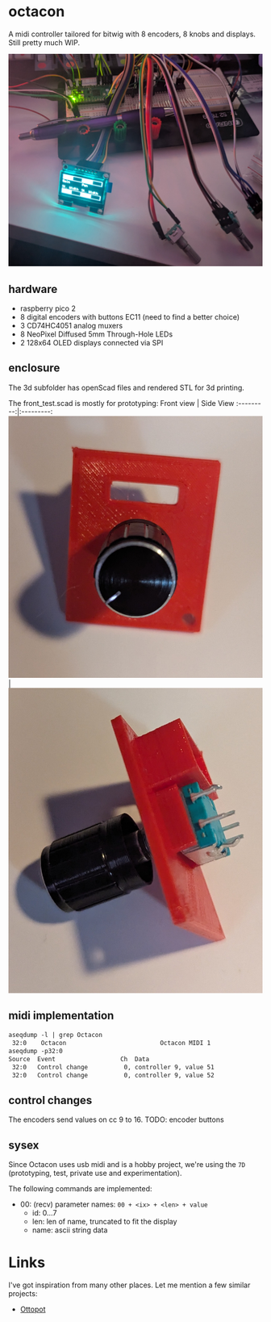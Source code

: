 # octacon
A midi controller tailored for bitwig with 8 encoders, 8 knobs and displays. Still pretty much WIP.

![wip image of the day](/docs/img/20250325.proto_build.jpg)

## hardware

* raspberry pico 2
* 8 digital encoders with buttons EC11 (need to find a better choice)
* 3 CD74HC4051 analog muxers
* 8 NeoPixel Diffused 5mm Through-Hole LEDs
* 2 128x64 OLED displays connected via SPI

## enclosure

The 3d subfolder has openScad files and rendered STL for 3d printing.

The front_test.scad is mostly for prototyping:
Front view | Side View
:---------:|:---------:
![front](/docs/img/20250325.enc_housing_front.jpg) | ![front](/docs/img/20250325.enc_housing_side.jpg)

## midi implementation

```
aseqdump -l | grep Octacon
 32:0    Octacon                          Octacon MIDI 1
aseqdump -p32:0
Source  Event                  Ch  Data
 32:0   Control change          0, controller 9, value 51
 32:0   Control change          0, controller 9, value 52
```

## control changes

The encoders send values on cc 9 to 16.
TODO: encoder buttons

## sysex

Since Octacon uses usb midi and is a hobby project, we're using the `7D` (prototyping, test, private use and experimentation). 

The following commands are implemented:
* 00: (recv) parameter names: `00 + <ix> + <len> + value`
  * id: 0...7
  * len: len of name, truncated to fit the display
  * name: ascii string data

# Links

I've got inspiration from many other places. Let me mention a few similar
projects:
* [Ottopot](https://gerotakke.de/ottopot/)
